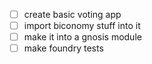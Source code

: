 - [ ] create basic voting app
- [ ] import biconomy stuff into it
- [ ] make it into a gnosis module
- [ ] make foundry tests
